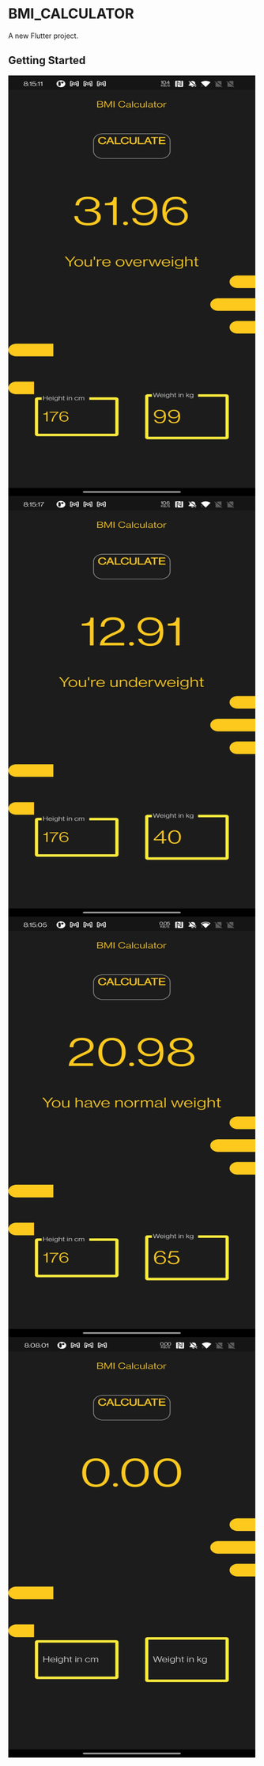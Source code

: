 # BMI_CALCULATOR

A new Flutter project.

## Getting Started


  <a href="url"><img src="https://github.com/shruti110/bmi_calculator/blob/main/s1.jpg?raw=true" align="left" height="850" width="500" ></a>
  
  <a href="url"><img src="https://github.com/shruti110/bmi_calculator/blob/main/s2.jpg?raw=true" align="left" height="850" width="500" ></a>
  
  <a href="url"><img src="https://github.com/shruti110/bmi_calculator/blob/main/s3.jpg?raw=true" align="left" height="850" width="500" ></a>
  
  <a href="url"><img src="https://github.com/shruti110/bmi_calculator/blob/main/s4.jpg?raw=true" align="left" height="850" width="500" ></a>
